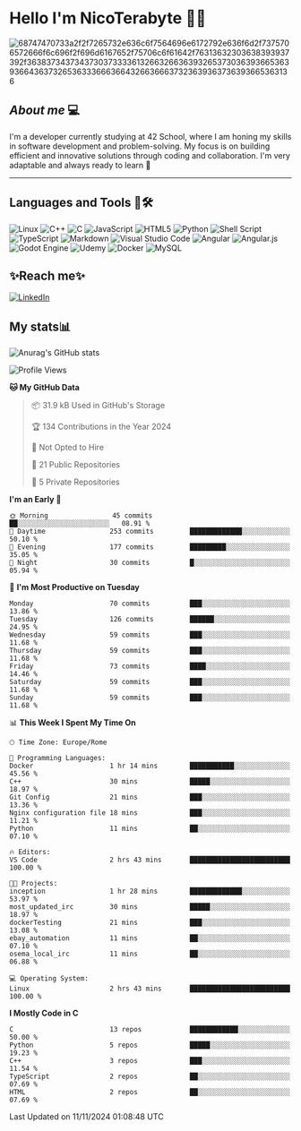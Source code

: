 # Hello I'm NicoTerabyte 🐧🔨

![68747470733a2f2f7265732e636c6f7564696e6172792e636f6d2f7375706572666f6c696f2f696d6167652f75706c6f61642f76313632303638393937392f363837343734373037333361326632663639326537303639366536393664363732653633366636643266366637323639363736393665363136](https://user-images.githubusercontent.com/58959408/232639433-cb0aea21-66f0-4508-a771-85e2089c5a87.gif)



## _About me_ 💻

I'm a developer currently studying at 42 School, where I am honing my skills in software development and problem-solving. My focus is on building efficient and innovative solutions through coding and collaboration. I'm very adaptable and always ready to learn 🚀

---

## **Languages and Tools 🧰🛠️**
![Linux](https://img.shields.io/badge/Linux-FCC624?style=for-the-badge&logo=linux&logoColor=black)
![C++](https://img.shields.io/badge/c++-%2300599C.svg?style=for-the-badge&logo=c%2B%2B&logoColor=white)
![C](https://img.shields.io/badge/c-%2300599C.svg?style=for-the-badge&logo=c&logoColor=white)
![JavaScript](https://img.shields.io/badge/javascript-%23323330.svg?style=for-the-badge&logo=javascript&logoColor=%23F7DF1E)
![HTML5](https://img.shields.io/badge/html5-%23E34F26.svg?style=for-the-badge&logo=html5&logoColor=white)
![Python](https://img.shields.io/badge/python-3670A0?style=for-the-badge&logo=python&logoColor=ffdd54)
![Shell Script](https://img.shields.io/badge/shell_script-%23121011.svg?style=for-the-badge&logo=gnu-bash&logoColor=white)
![TypeScript](https://img.shields.io/badge/typescript-%23007ACC.svg?style=for-the-badge&logo=typescript&logoColor=white)
![Markdown](https://img.shields.io/badge/markdown-%23000000.svg?style=for-the-badge&logo=markdown&logoColor=white)
![Visual Studio Code](https://img.shields.io/badge/Visual%20Studio%20Code-0078d7.svg?style=for-the-badge&logo=visual-studio-code&logoColor=white)
![Angular](https://img.shields.io/badge/angular-%23DD0031.svg?style=for-the-badge&logo=angular&logoColor=white)
![Angular.js](https://img.shields.io/badge/angular.js-%23E23237.svg?style=for-the-badge&logo=angularjs&logoColor=white)
![Godot Engine](https://img.shields.io/badge/GODOT-%23FFFFFF.svg?style=for-the-badge&logo=godot-engine)
![Udemy](https://img.shields.io/badge/Udemy-A435F0?style=for-the-badge&logo=Udemy&logoColor=white)
![Docker](https://img.shields.io/badge/docker-%230db7ed.svg?style=for-the-badge&logo=docker&logoColor=white)
![MySQL](https://img.shields.io/badge/mysql-4479A1.svg?style=for-the-badge&logo=mysql&logoColor=white)


## ✨Reach me✨
[![LinkedIn](https://img.shields.io/badge/linkedin-%230077B5.svg?style=for-the-badge&logo=linkedin&logoColor=white)](https://www.linkedin.com/in/lorenzo-nicotera/)


## My stats📊
![Anurag's GitHub stats](https://github-readme-stats.vercel.app/api?username=nicoterabyte&theme=radical&show_icons=true)

<!--START_SECTION:waka-->
![Profile Views](http://img.shields.io/badge/Profile%20Views-24-blue)

**🐱 My GitHub Data** 

> 📦 31.9 kB Used in GitHub's Storage 
 > 
> 🏆 134 Contributions in the Year 2024
 > 
> 🚫 Not Opted to Hire
 > 
> 📜 21 Public Repositories 
 > 
> 🔑 5 Private Repositories 
 > 
**I'm an Early 🐤** 

```text
🌞 Morning                45 commits          ██░░░░░░░░░░░░░░░░░░░░░░░   08.91 % 
🌆 Daytime                253 commits         █████████████░░░░░░░░░░░░   50.10 % 
🌃 Evening                177 commits         █████████░░░░░░░░░░░░░░░░   35.05 % 
🌙 Night                  30 commits          █░░░░░░░░░░░░░░░░░░░░░░░░   05.94 % 
```
📅 **I'm Most Productive on Tuesday** 

```text
Monday                   70 commits          ███░░░░░░░░░░░░░░░░░░░░░░   13.86 % 
Tuesday                  126 commits         ██████░░░░░░░░░░░░░░░░░░░   24.95 % 
Wednesday                59 commits          ███░░░░░░░░░░░░░░░░░░░░░░   11.68 % 
Thursday                 59 commits          ███░░░░░░░░░░░░░░░░░░░░░░   11.68 % 
Friday                   73 commits          ████░░░░░░░░░░░░░░░░░░░░░   14.46 % 
Saturday                 59 commits          ███░░░░░░░░░░░░░░░░░░░░░░   11.68 % 
Sunday                   59 commits          ███░░░░░░░░░░░░░░░░░░░░░░   11.68 % 
```


📊 **This Week I Spent My Time On** 

```text
🕑︎ Time Zone: Europe/Rome

💬 Programming Languages: 
Docker                   1 hr 14 mins        ███████████░░░░░░░░░░░░░░   45.56 % 
C++                      30 mins             █████░░░░░░░░░░░░░░░░░░░░   18.97 % 
Git Config               21 mins             ███░░░░░░░░░░░░░░░░░░░░░░   13.36 % 
Nginx configuration file 18 mins             ███░░░░░░░░░░░░░░░░░░░░░░   11.21 % 
Python                   11 mins             ██░░░░░░░░░░░░░░░░░░░░░░░   07.10 % 

🔥 Editors: 
VS Code                  2 hrs 43 mins       █████████████████████████   100.00 % 

🐱‍💻 Projects: 
inception                1 hr 28 mins        █████████████░░░░░░░░░░░░   53.97 % 
most_updated_irc         30 mins             █████░░░░░░░░░░░░░░░░░░░░   18.97 % 
dockerTesting            21 mins             ███░░░░░░░░░░░░░░░░░░░░░░   13.08 % 
ebay_automation          11 mins             ██░░░░░░░░░░░░░░░░░░░░░░░   07.10 % 
osema_local_irc          11 mins             ██░░░░░░░░░░░░░░░░░░░░░░░   06.88 % 

💻 Operating System: 
Linux                    2 hrs 43 mins       █████████████████████████   100.00 % 
```

**I Mostly Code in C** 

```text
C                        13 repos            ████████████░░░░░░░░░░░░░   50.00 % 
Python                   5 repos             █████░░░░░░░░░░░░░░░░░░░░   19.23 % 
C++                      3 repos             ███░░░░░░░░░░░░░░░░░░░░░░   11.54 % 
TypeScript               2 repos             ██░░░░░░░░░░░░░░░░░░░░░░░   07.69 % 
HTML                     2 repos             ██░░░░░░░░░░░░░░░░░░░░░░░   07.69 % 
```




 Last Updated on 11/11/2024 01:08:48 UTC
<!--END_SECTION:waka-->
